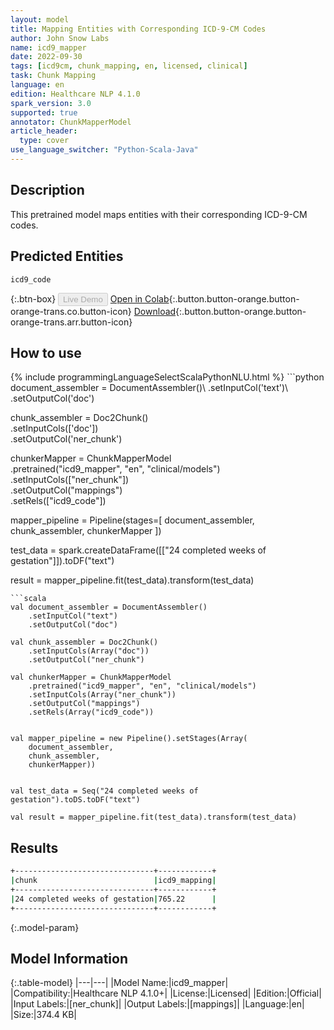 ```yaml
---
layout: model
title: Mapping Entities with Corresponding ICD-9-CM Codes
author: John Snow Labs
name: icd9_mapper
date: 2022-09-30
tags: [icd9cm, chunk_mapping, en, licensed, clinical]
task: Chunk Mapping
language: en
edition: Healthcare NLP 4.1.0
spark_version: 3.0
supported: true
annotator: ChunkMapperModel
article_header:
  type: cover
use_language_switcher: "Python-Scala-Java"
---
```


## Description

This pretrained model maps entities with their corresponding ICD-9-CM codes.

## Predicted Entities

`icd9_code`

{:.btn-box}
<button class="button button-orange" disabled>Live Demo</button>
[Open in Colab](https://colab.research.google.com/github/JohnSnowLabs/spark-nlp-workshop/blob/master/tutorials/Certification_Trainings/Healthcare/26.Chunk_Mapping.ipynb){:.button.button-orange.button-orange-trans.co.button-icon}
[Download](https://s3.amazonaws.com/auxdata.johnsnowlabs.com/clinical/models/icd9_mapper_en_4.1.0_3.0_1664535522949.zip){:.button.button-orange.button-orange-trans.arr.button-icon}

## How to use



<div class="tabs-box" markdown="1">
{% include programmingLanguageSelectScalaPythonNLU.html %}
```python
document_assembler = DocumentAssembler()\
      .setInputCol('text')\
      .setOutputCol('doc')

chunk_assembler = Doc2Chunk()\
      .setInputCols(['doc'])\
      .setOutputCol('ner_chunk')
 
chunkerMapper = ChunkMapperModel\
    .pretrained("icd9_mapper", "en", "clinical/models")\
    .setInputCols(["ner_chunk"])\
    .setOutputCol("mappings")\
    .setRels(["icd9_code"])


mapper_pipeline = Pipeline(stages=[
    document_assembler,
    chunk_assembler,
    chunkerMapper
])


test_data = spark.createDataFrame([["24 completed weeks of gestation"]]).toDF("text")

result = mapper_pipeline.fit(test_data).transform(test_data)
```
```scala
val document_assembler = DocumentAssembler()
    .setInputCol("text")
    .setOutputCol("doc")

val chunk_assembler = Doc2Chunk()
    .setInputCols(Array("doc"))
    .setOutputCol("ner_chunk")
 
val chunkerMapper = ChunkMapperModel
    .pretrained("icd9_mapper", "en", "clinical/models")
    .setInputCols(Array("ner_chunk"))
    .setOutputCol("mappings")
    .setRels(Array("icd9_code"))


val mapper_pipeline = new Pipeline().setStages(Array(
    document_assembler,
    chunk_assembler,
    chunkerMapper))


val test_data = Seq("24 completed weeks of gestation").toDS.toDF("text")

val result = mapper_pipeline.fit(test_data).transform(test_data) 
```
</div>

## Results

```bash
+-------------------------------+------------+
|chunk                          |icd9_mapping|
+-------------------------------+------------+
|24 completed weeks of gestation|765.22      |
+-------------------------------+------------+
```

{:.model-param}
## Model Information

{:.table-model}
|---|---|
|Model Name:|icd9_mapper|
|Compatibility:|Healthcare NLP 4.1.0+|
|License:|Licensed|
|Edition:|Official|
|Input Labels:|[ner_chunk]|
|Output Labels:|[mappings]|
|Language:|en|
|Size:|374.4 KB|